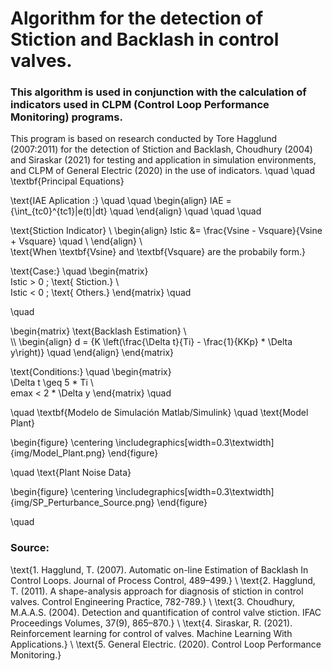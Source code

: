 



# Algorithm for the detection of Stiction and Backlash in control valves.
### This algorithm is used in conjunction with the calculation of indicators used in CLPM (Control Loop Performance Monitoring) programs. 
This program is based on research conducted by Tore Hagglund (2007:2011) for the detection of Stiction and Backlash, Choudhury (2004) and Siraskar (2021) for testing and application in simulation environments, and CLPM of General Electric (2020) in the use of indicators.
 \quad 
 \quad 
  \textbf{Principal Equations}  

\text{IAE Aplication :} \quad \quad  \begin{align} IAE ={\int_{tc0}^{tc1}|e(t)|dt} \quad \end{align} \quad  \quad \quad 

 \text{Stiction Indicator} \\ 
 \begin{align}   Istic &= \frac{Vsine - Vsquare}{Vsine + Vsquare}  \quad \\ \end{align} \\  
\text{When \textbf{Vsine} and \textbf{Vsquare} are the probabily form.} 

\text{Case:} \quad
\begin{matrix}  
  Istic  > 0 ; \text{ Stiction.}  \\  
  Istic  < 0 ; \text{ Others.} 
\end{matrix} \quad 

 \quad 
 
\begin{matrix} 
  \text{Backlash Estimation} \\  
  \\\\
  \begin{align} 
  d = {K \left(\frac{\Delta t}{Ti} - \frac{1}{KKp} * \Delta y\right)} \quad
  \end{align}
\end{matrix} 


\text{Conditions:} \quad
\begin{matrix}  
  \Delta t \geq 5 * Ti \\  
  emax  < 2 * \Delta y 
\end{matrix} \quad 

 \quad 
 \textbf{Modelo de Simulación Matlab/Simulink} 
 \quad 
 \text{Model Plant} 

\begin{figure}
\centering
\includegraphics[width=0.3\textwidth]{img/Model_Plant.png}
\end{figure}

 \quad 
 \text{Plant Noise Data} 

\begin{figure}
\centering
\includegraphics[width=0.3\textwidth]{img/SP_Perturbance_Source.png}
\end{figure}

 \quad 
### Source:
 
\text{1. Hagglund, T. (2007). Automatic on-line Estimation of Backlash In Control Loops. Journal of Process Control, 489–499.} \\
\text{2. Hagglund, T. (2011). A shape-analysis approach for diagnosis of stiction in control valves. Control Engineering Practice, 782-789.} \\
\text{3. Choudhury, M.A.A.S. (2004). Detection and quantification of control valve stiction. IFAC Proceedings Volumes, 37(9), 865–870.} \\
\text{4. Siraskar, R. (2021). Reinforcement learning for control of valves. Machine Learning With Applications.} \\
\text{5. General Electric. (2020). Control Loop Performance Monitoring.}

